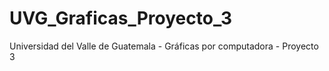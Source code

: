 # UVG_Graficas_Proyecto_3
Universidad del Valle de Guatemala - Gráficas por computadora - Proyecto 3
